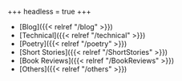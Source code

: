 +++
headless = true
+++

- [Blog]({{< relref "/blog" >}})
- [Technical]({{< relref "/technical" >}})
- [Poetry]({{< relref "/poetry" >}})
- [Short Stories]({{< relref "/ShortStories" >}})
- [Book Reviews]({{< relref "/BookReviews" >}})
- [Others]({{< relref "/others" >}})